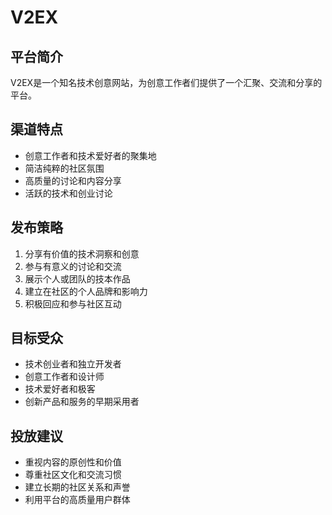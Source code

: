 # V2EX

## 平台简介
V2EX是一个知名技术创意网站，为创意工作者们提供了一个汇聚、交流和分享的平台。

## 渠道特点
- 创意工作者和技术爱好者的聚集地
- 简洁纯粹的社区氛围
- 高质量的讨论和内容分享
- 活跃的技术和创业讨论

## 发布策略
1. 分享有价值的技术洞察和创意
2. 参与有意义的讨论和交流
3. 展示个人或团队的技本作品
4. 建立在社区的个人品牌和影响力
5. 积极回应和参与社区互动

## 目标受众
- 技术创业者和独立开发者
- 创意工作者和设计师
- 技术爱好者和极客
- 创新产品和服务的早期采用者

## 投放建议
- 重视内容的原创性和价值
- 尊重社区文化和交流习惯
- 建立长期的社区关系和声誉
- 利用平台的高质量用户群体